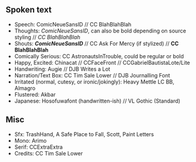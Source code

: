 ## Spoken text

- Speech: ComicNeueSansID // CC BlahBlahBlah
- Thoughts: *ComicNeueSansID*, can also be bold depending on source styling // *CC BlahBlahBlah*
- Shouts: ***ComicNeueSansID*** // CC Ask For Mercy (if stylized) // **CC BlahBlahBlah**
- Comically Serious: CC AstronautsInTrouble, could be regular or bold
- Happy, Excited: Chinacat // CCFaceFront // CCGabrielBautistaLote/Lite
- Handwriting: Augie // DJB Writes a Lot
- Narration/Text Box: CC Tim Sale Lower // DJB Journalling Font
- Irritated (normal, cutesy, or ironic/jokingly): Heavy Mettle LC BB, Almagro
- Flustered: Akbar
- Japanese: Hosofuwafont (handwritten-ish) // VL Gothic (Standard)

## Misc

- Sfx: TrashHand, A Safe Place to Fall, Scott, Paint Letters
- Mono: Arimo
- Serif: CCExtraExtra
- Credits: CC Tim Sale Lower